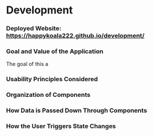 # Development

### Deployed Website: https://happykoala222.github.io/development/

### Goal and Value of the Application
The goal of this a

### Usability Principles Considered

### Organization of Components

### How Data is Passed Down Through Components

### How the User Triggers State Changes

